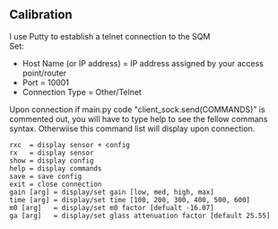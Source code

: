 ## Calibration
I use Putty to establish a telnet connection to the SQM  
Set:  
* Host Name (or IP address) = IP address assigned by your access point/router
* Port = 10001
* Connection Type = Other/Telnet  

Upon connection if main.py code "client_sock.send(COMMANDS)" is commented out, you will have to type help to see the fellow commans syntax. Otherwiise this command list will display upon connection.
~~~
rxc  = display sensor + config  
rx   = display sensor  
show = display config  
help = display commands  
save = save config  
exit = close connection  
gain [arg] = display/set gain [low, med, high, max]  
time [arg] = display/set time [100, 200, 300, 400, 500, 600]  
m0 [arg]   = display/set m0 factor [defualt -16.07]  
ga [arg]   = display/set glass attenuation factor [default 25.55]  
~~~

